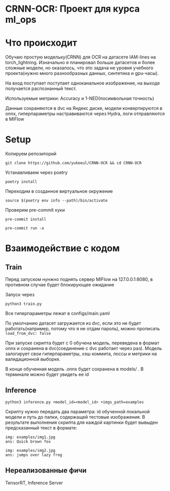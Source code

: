 # CRNN-OCR: Проект для курса ml_ops

# Что происходит
Обучаю простую модельку(CRNN) для OCR на датасете IAM-lines на torch_lightning. Изначально я планировал больше датасетов и более сложные модели, но оказалось, что это задача не уровня учебного проекта(нужно много разнообразных данных, синтетика и gpu-часы).

На вход поступает поступает одноканальное изображение, на выходе получается распознанный текст.

Используемые метрики: Accuracy и 1-NED(посимвольная точность)

Данные сохраняются в dvc на Яндекс диске, модели конвертируются в onnx, гиперпараметры настравиваются через Hydra, логи отправляются в MlFlow

# Setup
Копируем репозиторий

`git clone https://github.com/yukeeul/CRNN-OCR && cd CRNN-OCR`

Устанавливаем через poetry

`poetry install`

Переходим в созданное виртуальное окружение

`source $(poetry env info --path)/bin/activate`

Проверим pre-commit хуки

`pre-commit install`

`pre-commit run -a`

# Взаимодействие с кодом
## Train

Перед запуском нунжно поднять сервер MlFlow на 127.0.0.1:8080, в противном случае будет блокирующее ожидание

Запуск через

`python3 train.py`

Все гиперпараметры лежат в configs/main.yaml

По умолчанию датасет загружается из dvc, если это не будет работать(например, потому что я не отдам пароль), можно прописать `load_from_dvc: false`

При запуске скрипта будет с 0 обучена модель, переведена в формат onnx и сохранена в dvc(соединение с dvc работает через раз). Модель залогирует свои гиперпараметры, хэш коммита, лоссы и метрики на валидационной выборке.

В конце обученная модель .onnx будет сохранена в models/ . В терминале можно будет увидеть ее id

## Inference

`python3 inference.py +model_id=<model_id> +imgs_path=examples`

Скрипту нужно передать два параметра: id обученной локальной модели и путь до папки, содержащей тестовые изображения. В результате выполнения скрипта для каждой картинки будет вывыден предсказанный текст в формате:

```
img: examples/img1.jpg
ans: Quick brown fox

img: examples/img2.jpg
ans: jumps over lazy frog
```

## Нереализованные фичи
TensorRT, Inference Server
